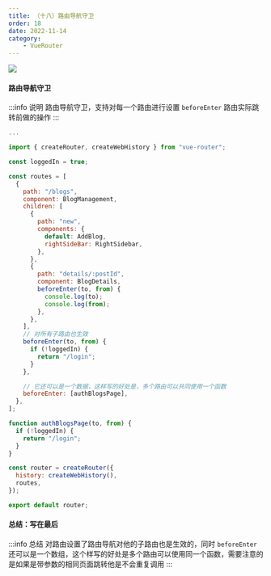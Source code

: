 ```yaml
---
title: （十八）路由导航守卫
order: 18
date: 2022-11-14
category:
    - VueRouter
---
```


![](https://image.zswei.xyz/img/202211142322395.png)

#### 路由导航守卫
:::info 说明
路由导航守卫，支持对每一个路由进行设置 `beforeEnter` 路由实际跳转前做的操作
:::

```js
...

import { createRouter, createWebHistory } from "vue-router";

const loggedIn = true;

const routes = [
  {
    path: "/blogs",
    component: BlogManagement,
    children: [
      {
        path: "new",
        components: {
          default: AddBlog,
          rightSideBar: RightSidebar,
        },
      },
      {
        path: "details/:postId",
        component: BlogDetails,
        beforeEnter(to, from) {
          console.log(to);
          console.log(from);
        },
      },
    ],
    // 对所有子路由也生效
    beforeEnter(to, from) {
      if (!loggedIn) {
        return "/login";
      }
    },

    // 它还可以是一个数据，这样写的好处是，多个路由可以共同使用一个函数
    beforeEnter: [authBlogsPage],
  },
];

function authBlogsPage(to, from) {
  if (!loggedIn) {
    return "/login";
  }
}

const router = createRouter({
  history: createWebHistory(),
  routes,
});

export default router;

```

#### 总结：写在最后
:::info 总结
对路由设置了路由导航对他的子路由也是生效的，同时 `beforeEnter` 还可以是一个数组，这个样写的好处是多个路由可以使用同一个函数，需要注意的是如果是带参数的相同页面跳转他是不会重复调用
:::